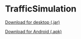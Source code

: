 TrafficSimulation
=================

[Download for desktop (.jar)](https://github.com/ThomasdenH/TrafficSimulation/blob/master/Runnable%20files/desktop.jar?raw=true)

[Download for Android (.apk)](https://github.com/ThomasdenH/TrafficSimulation/blob/master/Runnable%20files/android.apk?raw=true)
